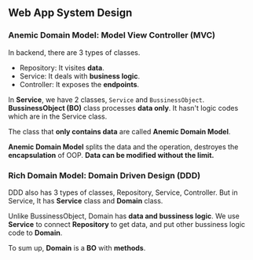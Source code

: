 ## Web App System Design

### Anemic Domain Model: Model View Controller (MVC)

In backend, there are 3 types of classes.

- Repository: It visites **data**.
- Service: It deals with **business logic**.
- Controller: It exposes the **endpoints**.


In **Service**, we have 2 classes, `Service` and `BussinessObject`. **BussinessObject (BO)** class processes **data only**. It hasn't logic codes which are in the Service class.

The class that **only contains data** are called **Anemic Domain Model**.

**Anemic Domain Model** splits the data and the operation, destroyes the **encapsulation** of OOP. **Data can be modified without the limit.**

### Rich Domain Model: Domain Driven Design (DDD)

DDD also has 3 types of classes, Repository, Service, Controller. But in Service, It has **Service** class and **Domain** class.

Unlike BussinessObject, Domain has **data and bussiness logic**. We use **Service** to connect **Repository** to get data, and put other bussiness logic code to **Domain**.

To sum up, **Domain** is a **BO** with **methods**.

